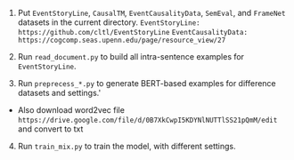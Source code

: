 1. Put `EventStoryLine`, `CausalTM`, `EventCausalityData`, `SemEval`, and `FrameNet` datasets in the current directory.
`EventStoryLine: https://github.com/cltl/EventStoryLine`
`EventCausalityData: https://cogcomp.seas.upenn.edu/page/resource_view/27`

2. Run `read_document.py` to build all intra-sentence examples for `EventStoryLine`.

3. Run `preprecess_*.py` to generate BERT-based examples for difference datasets and settings.'
- Also download word2vec file `https://drive.google.com/file/d/0B7XkCwpI5KDYNlNUTTlSS21pQmM/edit` and convert to txt

4. Run `train_mix.py` to train the model, with different settings.

